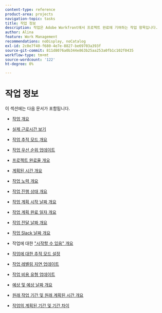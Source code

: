 ```yaml
---
content-type: reference
product-area: projects
navigation-topic: tasks
title: 작업 정보
description: 작업은 Adobe Workfront에서 프로젝트 완료에 기여하는 작업 항목입니다. 다음 문서에서 작업 정보에 대해 알아보십시오.
author: Alina
feature: Work Management
recommendations: noDisplay, noCatalog
exl-id: 2c0e7f40-f680-4e7e-8827-be69703a393f
source-git-commit: 811d8076a0b344e863b25aa253a0fb1c102f0435
workflow-type: tm+mt
source-wordcount: '122'
ht-degree: 0%

---
```


# 작업 정보

이 섹션에는 다음 문서가 포함됩니다.

* [작업 개요](../../../manage-work/tasks/task-information/tasks-overview.md)
* [실제 근로시간 보기](../../../manage-work/tasks/task-information/actual-hours.md)
* [작업 추적 모드 개요](../../../manage-work/tasks/task-information/task-tracking-mode.md)
* [작업 우선 순위 업데이트](../../../manage-work/tasks/task-information/task-priority.md)
* [프로젝트 완료율 개요](../../../manage-work/tasks/task-information/project-percent-complete.md)
* [계획된 시간 개요](../../../manage-work/tasks/task-information/planned-hours.md)
* [작업 노력 개요](../../../manage-work/tasks/task-information/work-effort.md)
* [작업 진행 상태 개요](../../../manage-work/tasks/task-information/task-progress-status.md)
* [작업 계획 시작 날짜 개요](../../../manage-work/tasks/task-information/task-planned-start-date.md)
* [작업 계획 완료 일자 개요](../../../manage-work/tasks/task-information/task-planned-completion-date.md)
* [작업 전달 날짜 개요](../../../manage-work/tasks/task-information/handoff-task-date.md)
* [작업 Slack 날짜 개요](../../../manage-work/tasks/task-information/task-slack-date.md)
* 작업에 대한 [&quot;시작할 수 있음&quot; 개요](../../../manage-work/tasks/task-information/can-start-task-overview.md)
* [작업에 대한 추적 모드 설정](../../../manage-work/tasks/task-information/set-tracking-mode-for-tasks.md)
* [작업 레벨링 지연 업데이트](../../../manage-work/tasks/task-information/task-leveling-delay.md)
* [작업 비용 유형 업데이트](../../../manage-work/tasks/task-information/update-task-cost-type.md)
* [예상 및 예상 날짜 개요](../../../manage-work/tasks/task-information/differentiate-projected-estimated-dates.md)
* [원래 작업 기간 및 원래 계획된 시간 개요](../../../manage-work/tasks/task-information/task-original-duration-and-original-planned-hours.md)
* [작업의 계획된 기간 및 기간 차이](../../../manage-work/tasks/task-information/planned-duration-vs-duration-for-tasks.md)

  <!--
  <li><a href="../../../manage-work/tasks/task-information/project-task-issue-dates.md">Overview of project, task, and issue dates</a> </li>
  -->
